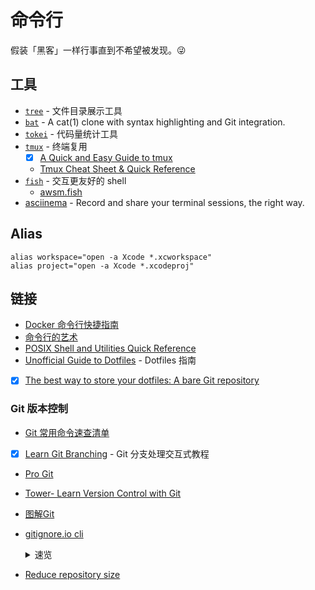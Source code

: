 # 命令行

假装「黑客」一样行事直到不希望被发现。😜

## 工具

- [`tree`]() - 文件目录展示工具
- [`bat`](https://github.com/sharkdp/bat) - A cat(1) clone with syntax highlighting and Git integration.
- [`tokei`](https://github.com/XAMPPRocky/tokei) - 代码量统计工具
- [`tmux`](https://github.com/tmux/tmux) - 终端复用
	- [x] [A Quick and Easy Guide to tmux](https://www.hamvocke.com/blog/a-quick-and-easy-guide-to-tmux/)
	- [Tmux Cheat Sheet & Quick Reference](https://tmuxcheatsheet.com/)
- [`fish`](https://fishshell.com/) - 交互更友好的 shell
	- [awsm.fish](https://github.com/jorgebucaran/awsm.fish)
- [asciinema](https://asciinema.org/) - Record and share your terminal sessions, the right way.

## Alias

```
alias workspace="open -a Xcode *.xcworkspace"
alias project="open -a Xcode *.xcodeproj"
```

## 链接

- [Docker 命令行快捷指南](https://devhints.io/docker)
- [命令行的艺术](https://github.com/jlevy/the-art-of-command-line/blob/master/README-zh.md)
- [POSIX Shell and Utilities Quick Reference](http://shellhaters.org/)
- [Unofficial Guide to Dotfiles](https://dotfiles.github.io/) - Dotfiles 指南
- [x] [The best way to store your dotfiles: A bare Git repository](https://www.atlassian.com/git/tutorials/dotfiles)

### Git 版本控制

- [Git 常用命令速查清单](./git-quick-checklist.md)
- [x] [Learn Git Branching](https://learngitbranching.js.org/?locale=zh_CN) - Git 分支处理交互式教程
- [Pro Git](https://git-scm.com/book/zh/v2)
- [Tower- Learn Version Control with Git](https://www.git-tower.com/learn/git/ebook/cn/command-line/introduction)
- [图解Git](http://marklodato.github.io/visual-git-guide/index-zh-cn.html)
- [gitignore.io cli](https://docs.gitignore.io/install/command-line)

  <details><summary>速览</summary>

  安装：

  zhs
  ```sh
  echo "function gi() { curl -sLw "\n" https://www.toptal.com/  developers/gitignore/api/\$@ ;}" >> \
  ~/.zshrc && source ~/.zshrc
  ```

  使用：

  - `gi ios,swift >> .gitignore`
  - `gi list`
  </details>
- [Reduce repository size](https://docs.gitlab.com/ee/user/project/repository/reducing_the_repo_size_using_git.html)
